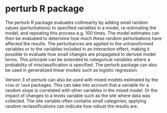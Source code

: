 perturb R package
================

<!-- README.md is generated from README.Rmd. Please edit that file -->
The perturb R package evaluates collinearity by adding small random values (perturbations) to specified variables in a model, re-estimating the model, and repeating this process e.g. 100 times. The model estimates can then be evaluated to determine how much these random perturbations have affected the results. The perturbances are applied to the untransformed variables or to the variables included in an interaction effect, making it possible to evaluate how small changes are propagated to derived model terms. This principle can be extended to categorical variables where a probability of misclassification is specified. The perturb package can also be used in generalized linear models such as logistic regression.

Version 3 of perturb can also be used with mixed models estimated by the `nlme` or `lme4` packages. This can take into account that a variable for a random slope is correlated with other variables in the mixed model. Or the impact of changes to a levels variable such as the site where data was collected. The site variable often contains small categories, applying random reclassifications can indicate how robust the results are.
